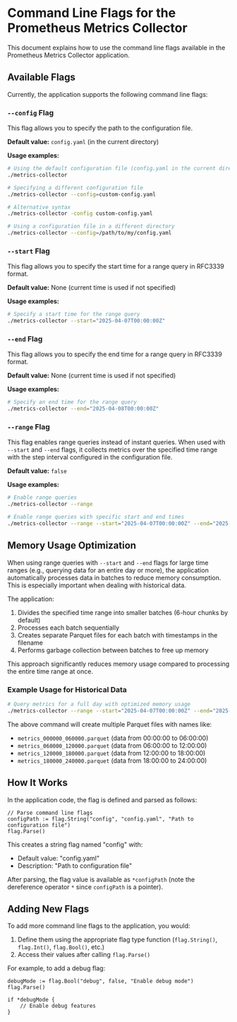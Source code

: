 # Command Line Flags for the Prometheus Metrics Collector

This document explains how to use the command line flags available in the Prometheus Metrics Collector application.

## Available Flags

Currently, the application supports the following command line flags:

### `--config` Flag

This flag allows you to specify the path to the configuration file.

**Default value:** `config.yaml` (in the current directory)

**Usage examples:**

```bash
# Using the default configuration file (config.yaml in the current directory)
./metrics-collector

# Specifying a different configuration file
./metrics-collector --config=custom-config.yaml

# Alternative syntax
./metrics-collector -config custom-config.yaml

# Using a configuration file in a different directory
./metrics-collector --config=/path/to/my/config.yaml
```

### `--start` Flag

This flag allows you to specify the start time for a range query in RFC3339 format.

**Default value:** None (current time is used if not specified)

**Usage examples:**

```bash
# Specify a start time for the range query
./metrics-collector --start="2025-04-07T00:00:00Z"
```

### `--end` Flag

This flag allows you to specify the end time for a range query in RFC3339 format.

**Default value:** None (current time is used if not specified)

**Usage examples:**

```bash
# Specify an end time for the range query
./metrics-collector --end="2025-04-08T00:00:00Z"
```

### `--range` Flag

This flag enables range queries instead of instant queries. When used with `--start` and `--end` flags, it collects metrics over the specified time range with the step interval configured in the configuration file.

**Default value:** `false`

**Usage examples:**

```bash
# Enable range queries
./metrics-collector --range

# Enable range queries with specific start and end times
./metrics-collector --range --start="2025-04-07T00:00:00Z" --end="2025-04-08T00:00:00Z"
```

## Memory Usage Optimization

When using range queries with `--start` and `--end` flags for large time ranges (e.g., querying data for an entire day or more), the application automatically processes data in batches to reduce memory consumption. This is especially important when dealing with historical data.

The application:
1. Divides the specified time range into smaller batches (6-hour chunks by default)
2. Processes each batch sequentially
3. Creates separate Parquet files for each batch with timestamps in the filename
4. Performs garbage collection between batches to free up memory

This approach significantly reduces memory usage compared to processing the entire time range at once.

### Example Usage for Historical Data

```bash
# Query metrics for a full day with optimized memory usage
./metrics-collector --range --start="2025-04-07T00:00:00Z" --end="2025-04-08T00:00:00Z"
```

The above command will create multiple Parquet files with names like:
- `metrics_000000_060000.parquet` (data from 00:00:00 to 06:00:00)
- `metrics_060000_120000.parquet` (data from 06:00:00 to 12:00:00)
- `metrics_120000_180000.parquet` (data from 12:00:00 to 18:00:00)
- `metrics_180000_240000.parquet` (data from 18:00:00 to 24:00:00)

## How It Works

In the application code, the flag is defined and parsed as follows:

```
// Parse command line flags
configPath := flag.String("config", "config.yaml", "Path to configuration file")
flag.Parse()
```

This creates a string flag named "config" with:
- Default value: "config.yaml"
- Description: "Path to configuration file"

After parsing, the flag value is available as `*configPath` (note the dereference operator `*` since `configPath` is a pointer).

## Adding New Flags

To add more command line flags to the application, you would:

1. Define them using the appropriate flag type function (`flag.String()`, `flag.Int()`, `flag.Bool()`, etc.)
2. Access their values after calling `flag.Parse()`

For example, to add a debug flag:

```
debugMode := flag.Bool("debug", false, "Enable debug mode")
flag.Parse()

if *debugMode {
    // Enable debug features
}
```
